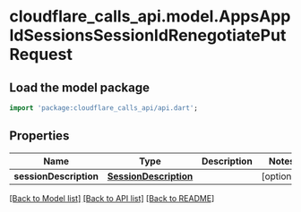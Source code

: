 # cloudflare_calls_api.model.AppsAppIdSessionsSessionIdRenegotiatePutRequest

## Load the model package
```dart
import 'package:cloudflare_calls_api/api.dart';
```

## Properties
Name | Type | Description | Notes
------------ | ------------- | ------------- | -------------
**sessionDescription** | [**SessionDescription**](SessionDescription.md) |  | [optional] 

[[Back to Model list]](../README.md#documentation-for-models) [[Back to API list]](../README.md#documentation-for-api-endpoints) [[Back to README]](../README.md)


